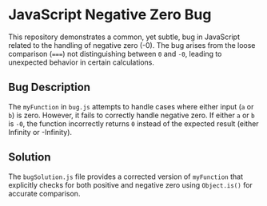 # JavaScript Negative Zero Bug

This repository demonstrates a common, yet subtle, bug in JavaScript related to the handling of negative zero (-0).  The bug arises from the loose comparison (`===`) not distinguishing between `0` and `-0`, leading to unexpected behavior in certain calculations.

## Bug Description

The `myFunction` in `bug.js` attempts to handle cases where either input (`a` or `b`) is zero. However, it fails to correctly handle negative zero.  If either `a` or `b` is `-0`, the function incorrectly returns `0` instead of the expected result (either Infinity or -Infinity).

## Solution

The `bugSolution.js` file provides a corrected version of `myFunction` that explicitly checks for both positive and negative zero using `Object.is()` for accurate comparison.